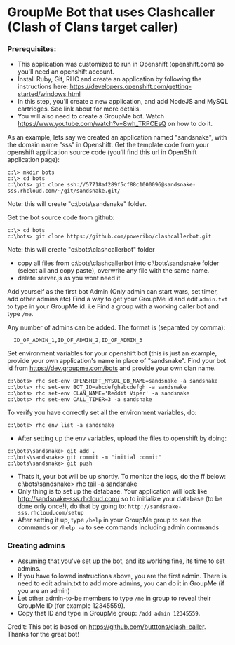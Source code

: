 # GroupMe Bot that uses Clashcaller (Clash of Clans target caller)

### Prerequisites:
 - This application was customized to run in Openshift (openshift.com) so you'll need an openshift account.
 - Install Ruby, Git, RHC and create an application by following the instructions here: https://developers.openshift.com/getting-started/windows.html  
 - In this step, you'll create a new application, and add NodeJS and MySQL cartridges. See link about for more details.
 - You will also need  to create a GroupMe bot. Watch https://www.youtube.com/watch?v=8wh_TRPCEsQ on how to do it.
 
 As an example, lets say we created an application named "sandsnake", with the domain name "sss" in Openshift.
 Get the template code from your openshift application source code (you'll find this url in OpenShift application page):
 
```
c:\> mkdir bots
c:\> cd bots
c:\bots> git clone ssh://57718af289f5cf88c1000096@sandsnake-sss.rhcloud.com/~/git/sandsnake.git/
```

Note: this will create "c:\bots\sandsnake" folder.

Get the bot source code from github:

```
c:\> cd bots
c:\bots> git clone https://github.com/poweribo/clashcallerbot.git 
```

Note: this will create "c:\bots\clashcallerbot" folder

 - copy all files from c:\bots\clashcallerbot into c:\bots\sandsnake folder (select all and copy paste), overwrite any file with the same name.
 - delete server.js as you wont need it

  Add yourself as the first bot Admin (Only admin can start wars, set timer, add other admins etc)
  Find a way to get your GroupMe id and edit ```admin.txt``` to type in your GroupMe id. 
  i.e Find a group with a working caller bot and type ```/me```.

  Any number of admins can be added. The format is (separated by comma):
  
```
  ID_OF_ADMIN_1,ID_OF_ADMIN_2,ID_OF_ADMIN_3
```  

Set environment variables for your openshift bot (this is just an example, provide your own application's name in place of "sandsnake".
Find your bot id from https://dev.groupme.com/bots and provide your own clan name.

```
c:\bots> rhc set-env OPENSHIFT_MYSQL_DB_NAME=sandsnake -a sandsnake
c:\bots> rhc set-env BOT_ID=abcdefghabcdefgh -a sandsnake
c:\bots> rhc set-env CLAN_NAME='Reddit Viper' -a sandsnake
c:\bots> rhc set-env CALL_TIMER=3 -a sandsnake
```

To verify you have correctly set all the environment variables, do:

```
c:\bots> rhc env list -a sandsnake
```

 - After setting up the env variables, upload the files to openshift by doing:
```
c:\bots\sandsnake> git add .
c:\bots\sandsnake> git commit -m "initial commit"
c:\bots\sandsnake> git push
```

 - Thats it, your bot will be up shortly. To monitor the logs, do the ff below:
   c:\bots\sandsnake> rhc tail -a sandsnake   
 - Only thing is to set up the database. Your application will look like http://sandsnake-sss.rhcloud.com/
   so to initialize your database (to be done only once!), do that by going to: ```http://sandsnake-sss.rhcloud.com/setup```
 - After setting it up, type ```/help``` in your GroupMe group to see the commands or ```/help -a``` to see commands including admin commands

### Creating admins ###
 - Assuming that you've set up the bot, and its working fine, its time to set admins.
 - If you have followed instructions above, you are the first admin. There is need to edit admin.txt to add more admins, 
   you can do it in GroupMe (if you are an admin)
 - Let other admin-to-be members to type ```/me``` in group to reveal their GroupMe ID (for example 12345559).
 - Copy that ID and type in GroupMe group: ```/add admin 12345559```. 
 
Credit: This bot is based on https://github.com/butttons/clash-caller. Thanks for the great bot!